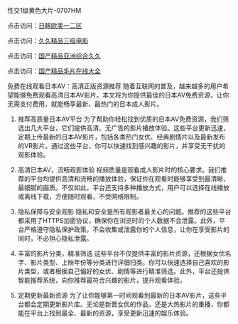 性交1级黄色大片-0707HM

点击访问：<a href="https://gsd-agv.pages.dev/">日韩欧美一二区</a>

点击访问：<a href="https://rtj-3zo.pages.dev/">久久精品三级电影</a>

点击访问：<a href="https://fdhf-454.pages.dev/">国产精品亚洲综合久久</a>

点击访问：<a href="https://gfd-5xg.pages.de">国产精品毛片在线大全</a>

免费在线观看日本AV：高清正版资源推荐
随着互联网的普及，越来越多的用户希望能够免费观看高清日本AV影片。本文将为你提供最佳的日本AV免费资源，让你无需支付费用，就能畅享最新、最热门的日本成人影片。

1. 推荐高质量日本AV平台
为了帮助你轻松找到优质的日本AV免费资源，我们筛选出几大平台，它们提供高清、无广告的影片播放体验。这些平台更新迅速，定期上传最新的日本AV影片，包括各类热门女优、经典剧情片以及最新发布的VR影片。通过这些平台，你可以快速找到感兴趣的影片，并享受无干扰的观影体验。

2. 高清日本AV，流畅观影体验
视频质量是观看成人影片时的核心要求。我们推荐的平台均提供高清和流畅的播放体验，保证你在观看时能够享受到最清晰、最细腻的画质。不仅如此，平台还支持多种播放方式，用户可以选择在线播放或离线下载，方便随时观看，不受网络限制。

3. 隐私保障与安全观影
隐私和安全是所有观影者最关心的问题。推荐的这些平台都采用了HTTPS加密协议，确保你在浏览时的个人数据不会泄露。此外，平台严格遵守隐私保护政策，不会收集或泄露你的个人信息，让你在享受影片的同时，不必担心隐私泄露。

4. 丰富的影片分类，精准筛选
这些平台不仅提供丰富的影片资源，还根据女优名字、影片类型、上映年份等分类进行详细归类。你可以快速选择自己喜欢的影片类型，或者根据自己偏好的女优、剧情等进行精准筛选。此外，平台还提供智能推荐系统，向你推荐最符合兴趣的影片，提升观看体验。

5. 定期更新最新资源
为了让你能够第一时间观看到最新的日本AV影片，这些平台都会定期更新影片库。无论是新晋女优的作品，还是大热影片的重播，你都能在平台上找到最全、最新的资源，享受更新迅速的娱乐体验。


<span style="display:none;">[Canonical link](https://github.com/hjl678/5778 ）</span>
